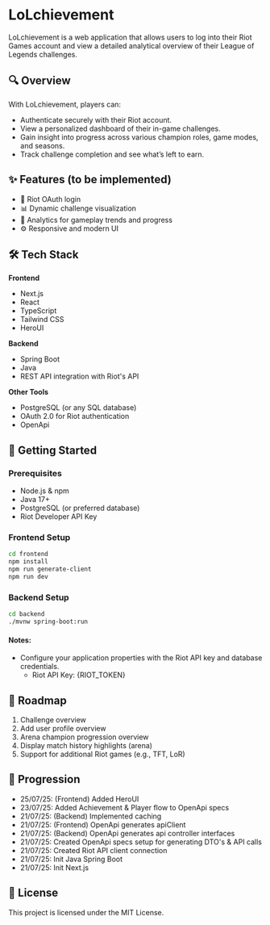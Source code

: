 # LoLchievement

LoLchievement is a web application that allows users to log into their Riot Games account and view a detailed analytical
overview of their League of Legends challenges.

## 🔍 Overview

With LoLchievement, players can:

- Authenticate securely with their Riot account.
- View a personalized dashboard of their in-game challenges.
- Gain insight into progress across various champion roles, game modes, and seasons.
- Track challenge completion and see what’s left to earn.

## ✨ Features (to be implemented)

- 🔐 Riot OAuth login
- 📊 Dynamic challenge visualization
- 🧠 Analytics for gameplay trends and progress
- ⚙️ Responsive and modern UI

## 🛠 Tech Stack

**Frontend**

- Next.js
- React
- TypeScript
- Tailwind CSS
- HeroUI

**Backend**

- Spring Boot
- Java
- REST API integration with Riot's API

**Other Tools**

- PostgreSQL (or any SQL database)
- OAuth 2.0 for Riot authentication
- OpenApi

## 🚀 Getting Started

### Prerequisites

- Node.js & npm
- Java 17+
- PostgreSQL (or preferred database)
- Riot Developer API Key

### Frontend Setup

```bash
cd frontend
npm install
npm run generate-client
npm run dev
```

### Backend Setup

``` bash
cd backend
./mvnw spring-boot:run
```

#### Notes:

- Configure your application properties with the Riot API key and database credentials.
    - Riot API Key: {RIOT_TOKEN}

## 📌 Roadmap

1. Challenge overview
2. Add user profile overview
3. Arena champion progression overview
4. Display match history highlights (arena)
5. Support for additional Riot games (e.g., TFT, LoR)

## 🏁 Progression

- 25/07/25: (Frontend) Added HeroUI
- 23/07/25: Added Achievement & Player flow to OpenApi specs
- 21/07/25: (Backend) Implemented caching
- 21/07/25: (Frontend) OpenApi generates apiClient
- 21/07/25: (Backend) OpenApi generates api controller interfaces
- 21/07/25: Created OpenApi specs setup for generating DTO's & API calls
- 21/07/25: Created Riot API client connection
- 21/07/25: Init Java Spring Boot
- 21/07/25: Init Next.js

## 📄 License

This project is licensed under the MIT License.